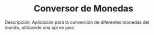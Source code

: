 <h1 align="center"> Conversor de Monedas </h1>
Descripción:
Aplicación para la converción de diferentes monedas del mundo, utilizando una api en java
